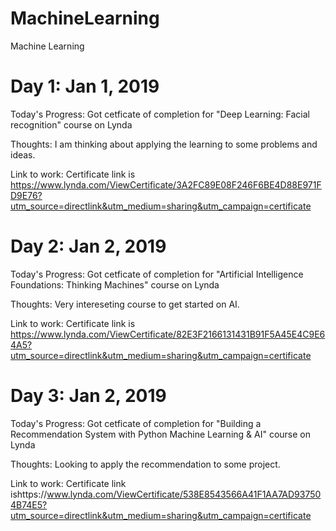 # MachineLearning
Machine Learning

# Day 1: Jan 1, 2019
Today's Progress: Got cetficate of completion for "Deep Learning: Facial recognition" course on Lynda

Thoughts: I am thinking about applying the learning to some problems and ideas.

Link to work: Certificate link is https://www.lynda.com/ViewCertificate/3A2FC89E08F246F6BE4D88E971FD9E76?utm_source=directlink&utm_medium=sharing&utm_campaign=certificate

# Day 2: Jan 2, 2019
Today's Progress: Got cetficate of completion for "Artificial Intelligence Foundations: Thinking Machines" course on Lynda

Thoughts: Very intereseting course to get started on AI.

Link to work: Certificate link is https://www.lynda.com/ViewCertificate/82E3F2166131431B91F5A45E4C9E64A5?utm_source=directlink&utm_medium=sharing&utm_campaign=certificate

# Day 3: Jan 2, 2019
Today's Progress: Got cetficate of completion for "Building a Recommendation System with Python Machine Learning & AI" course on Lynda

Thoughts: Looking to apply the recommendation to some project.

Link to work: Certificate link ishttps://www.lynda.com/ViewCertificate/538E8543566A41F1AA7AD937504B74E5?utm_source=directlink&utm_medium=sharing&utm_campaign=certificate
